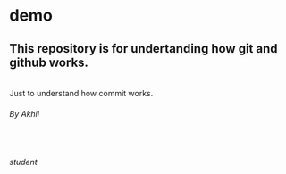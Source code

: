 # demo
<H2>
This repository is for undertanding how git and github works. 
</H2>
<br>
Just to understand how commit works.
<br>
<H6>
By Akhil
</H6>
<br>
<H6>
student
</H6>